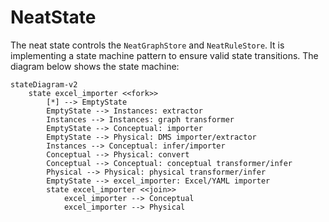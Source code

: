 # NeatState

The neat state controls the `NeatGraphStore` and `NeatRuleStore`. It is implementing a state machine pattern
to ensure valid state transitions. The diagram below shows the state machine:

```mermaid
stateDiagram-v2
    state excel_importer <<fork>>
        [*] --> EmptyState
        EmptyState --> Instances: extractor
        Instances --> Instances: graph transformer
        EmptyState --> Conceptual: importer
        EmptyState --> Physical: DMS importer/extractor
        Instances --> Conceptual: infer/importer
        Conceptual --> Physical: convert
        Conceptual --> Conceptual: conceptual transformer/infer
        Physical --> Physical: physical transformer/infer
        EmptyState --> excel_importer: Excel/YAML importer
        state excel_importer <<join>>
            excel_importer --> Conceptual
            excel_importer --> Physical
```
